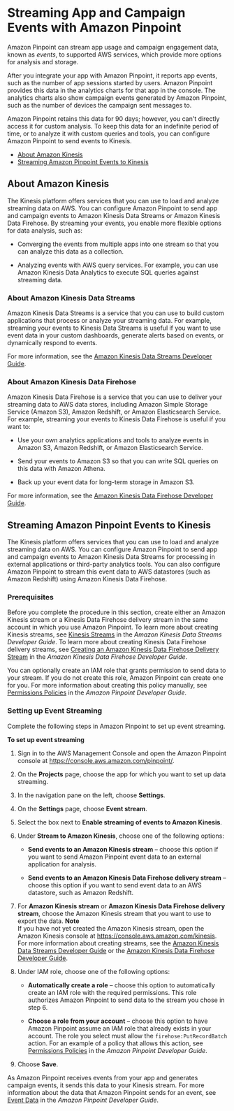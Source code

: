 # Streaming App and Campaign Events with Amazon Pinpoint<a name="analytics-streaming"></a>

Amazon Pinpoint can stream app usage and campaign engagement data, known as *events*, to supported AWS services, which provide more options for analysis and storage\.

After you integrate your app with Amazon Pinpoint, it reports app events, such as the number of app sessions started by users\. Amazon Pinpoint provides this data in the analytics charts for that app in the console\. The analytics charts also show campaign events generated by Amazon Pinpoint, such as the number of devices the campaign sent messages to\.

Amazon Pinpoint retains this data for 90 days; however, you can't directly access it for custom analysis\. To keep this data for an indefinite period of time, or to analyze it with custom queries and tools, you can configure Amazon Pinpoint to send events to Kinesis\.


+ [About Amazon Kinesis](#analytics-streaming-about-kinesis)
+ [Streaming Amazon Pinpoint Events to Kinesis](#analytics-streaming-kinesis)

## About Amazon Kinesis<a name="analytics-streaming-about-kinesis"></a>

The Kinesis platform offers services that you can use to load and analyze streaming data on AWS\. You can configure Amazon Pinpoint to send app and campaign events to Amazon Kinesis Data Streams or Amazon Kinesis Data Firehose\. By streaming your events, you enable more flexible options for data analysis, such as:

+ Converging the events from multiple apps into one stream so that you can analyze this data as a collection\.

+ Analyzing events with AWS query services\. For example, you can use Amazon Kinesis Data Analytics to execute SQL queries against streaming data\.

### About Amazon Kinesis Data Streams<a name="analytics-streaming-about-kinesis-streams"></a>

Amazon Kinesis Data Streams is a service that you can use to build custom applications that process or analyze your streaming data\. For example, streaming your events to Kinesis Data Streams is useful if you want to use event data in your custom dashboards, generate alerts based on events, or dynamically respond to events\.

For more information, see the [Amazon Kinesis Data Streams Developer Guide](http://docs.aws.amazon.com/streams/latest/dev/)\.

### About Amazon Kinesis Data Firehose<a name="analytics-streaming-about-kinesis-firehose"></a>

Amazon Kinesis Data Firehose is a service that you can use to deliver your streaming data to AWS data stores, including Amazon Simple Storage Service \(Amazon S3\), Amazon Redshift, or Amazon Elasticsearch Service\. For example, streaming your events to Kinesis Data Firehose is useful if you want to:

+ Use your own analytics applications and tools to analyze events in Amazon S3, Amazon Redshift, or Amazon Elasticsearch Service\.

+ Send your events to Amazon S3 so that you can write SQL queries on this data with Amazon Athena\.

+ Back up your event data for long\-term storage in Amazon S3\.

For more information, see the [Amazon Kinesis Data Firehose Developer Guide](http://docs.aws.amazon.com/firehose/latest/dev/)\.

## Streaming Amazon Pinpoint Events to Kinesis<a name="analytics-streaming-kinesis"></a>

The Kinesis platform offers services that you can use to load and analyze streaming data on AWS\. You can configure Amazon Pinpoint to send app and campaign events to Amazon Kinesis Data Streams for processing in external applications or third\-party analytics tools\. You can also configure Amazon Pinpoint to stream this event data to AWS datastores \(such as Amazon Redshift\) using Amazon Kinesis Data Firehose\.

### Prerequisites<a name="analytics-streaming-kinesis-prerequisites"></a>

Before you complete the procedure in this section, create either an Amazon Kinesis stream or a Kinesis Data Firehose delivery stream in the same account in which you use Amazon Pinpoint\. To learn more about creating Kinesis streams, see [Kinesis Streams](http://docs.aws.amazon.com/streams/latest/dev/amazon-kinesis-streams.html) in the *Amazon Kinesis Data Streams Developer Guide*\. To learn more about creating Kinesis Data Firehose delivery streams, see [Creating an Amazon Kinesis Data Firehose Delivery Stream](http://docs.aws.amazon.com/firehose/latest/dev/basic-create.html) in the *Amazon Kinesis Data Firehose Developer Guide*\.

You can optionally create an IAM role that grants permission to send data to your stream\. If you do not create this role, Amazon Pinpoint can create one for you\. For more information about creating this policy manually, see [Permissions Policies](http://docs.aws.amazon.com/pinpoint/latest/developerguide/permissions-streams.html#permissions-streams-permissionspolicies) in the *Amazon Pinpoint Developer Guide*\.

### Setting up Event Streaming<a name="analytics-streaming-kinesis-setup"></a>

Complete the following steps in Amazon Pinpoint to set up event streaming\.

**To set up event streaming**

1. Sign in to the AWS Management Console and open the Amazon Pinpoint console at [https://console\.aws\.amazon\.com/pinpoint/](https://console.aws.amazon.com/pinpoint/)\.

1. On the **Projects** page, choose the app for which you want to set up data streaming\.

1. In the navigation pane on the left, choose **Settings**\.

1. On the **Settings** page, choose **Event stream**\.

1. Select the box next to **Enable streaming of events to Amazon Kinesis**\.

1. Under **Stream to Amazon Kinesis**, choose one of the following options:

   + **Send events to an Amazon Kinesis stream** – choose this option if you want to send Amazon Pinpoint event data to an external application for analysis\.

   + **Send events to an Amazon Kinesis Data Firehose delivery stream** – choose this option if you want to send event data to an AWS datastore, such as Amazon Redshift\.

1. For **Amazon Kinesis stream** or **Amazon Kinesis Data Firehose delivery stream**, choose the Amazon Kinesis stream that you want to use to export the data\.
**Note**  
If you have not yet created the Amazon Kinesis stream, open the Amazon Kinesis console at [https://console\.aws\.amazon\.com/kinesis](https://console.aws.amazon.com/kinesis)\. For more information about creating streams, see the [Amazon Kinesis Data Streams Developer Guide](http://docs.aws.amazon.com/streams/latest/dev/) or the [Amazon Kinesis Data Firehose Developer Guide](http://docs.aws.amazon.com/firehose/latest/dev/)\.

1. Under IAM role, choose one of the following options:

   + **Automatically create a role** – choose this option to automatically create an IAM role with the required permissions\. This role authorizes Amazon Pinpoint to send data to the stream you chose in step 6\.

   + **Choose a role from your account** – choose this option to have Amazon Pinpoint assume an IAM role that already exists in your account\. The role you select must allow the `firehose:PutRecordBatch` action\. For an example of a policy that allows this action, see [Permissions Policies](http://docs.aws.amazon.com/pinpoint/latest/developerguide/permissions-streams.html#permissions-streams-permissionspolicies) in the *Amazon Pinpoint Developer Guide*\.

1. Choose **Save**\.

As Amazon Pinpoint receives events from your app and generates campaign events, it sends this data to your Kinesis stream\. For more information about the data that Amazon Pinpoint sends for an event, see [Event Data](http://docs.aws.amazon.com/pinpoint/latest/developerguide/analytics-streaming.html#analytics-streaming-data) in the *Amazon Pinpoint Developer Guide*\.